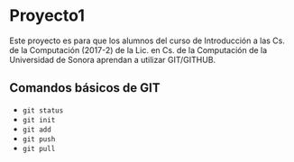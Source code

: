 # Proyecto1

Este proyecto es para que los alumnos del curso de Introducción a las Cs. de la Computación (2017-2) de la Lic. en Cs. de la Computación de la Universidad de Sonora aprendan a utilizar GIT/GITHUB.

## Comandos básicos de GIT
* `git status`
* `git init`
* `git add`
* `git push`
* `git pull`
